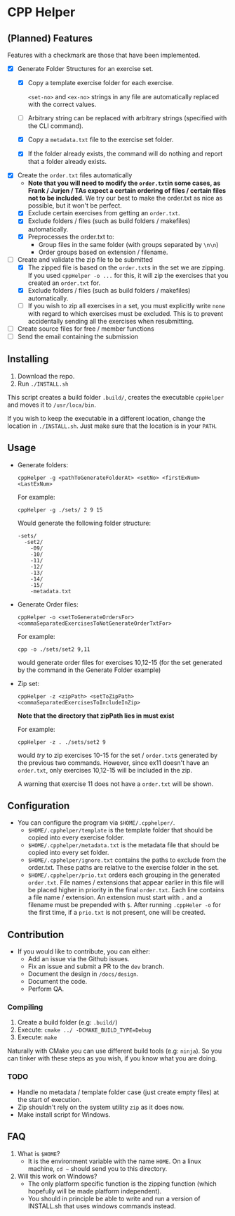 # CPP Helper

## (Planned) Features

Features with a checkmark are those that have been implemented.

* [x] Generate Folder Structures for an exercise set.
  * [x] Copy a template exercise folder for each exercise.
    
    `<set-no>` and `<ex-no>` strings  in any file are automatically replaced with the correct values.
  * [ ] Arbitrary string can be replaced with arbitrary strings (specified with the CLI command).
  * [x] Copy a `metadata.txt` file to the exercise set folder.
  * [x] If the folder already exists, the command will do nothing and report that a folder already exists.
* [x] Create the `order.txt` files automatically
  * **Note that you will need to modify the `order.txt`in some cases, as Frank /
    Jurjen / TAs expect a certain ordering of files / certain files not to be included**. 
    We try our best to make the order.txt as nice as possible, but it won't be
    perfect.
  * [x] Exclude certain exercises from getting an `order.txt`.
  * [x] Exclude folders / files (such as build folders / makefiles) automatically.
  * [x] Preprocesses the order.txt to:
    * Group files in the same folder (with groups separated by `\n\n`)
    * Order groups based on extension / filename. 
* [ ] Create and validate the zip file to be submitted
  * [x] The zipped file is based on the `order.txt`s in the set we are zipping. If
    you used `cppHelper -o ...` for this, it will zip the exercises that you
    created an `order.txt` for.
  * [x] Exclude folders / files (such as build folders / makefiles) automatically.
  * [ ] If you wish to zip all exercises in a set, you must explicitly write `none` 
    with regard to which exercises must be excluded. This is to prevent
    accidentally sending all the exercises when resubmitting.
* [ ] Create source files for free / member functions
* [ ] Send the email containing the submission

## Installing
1. Download the repo.
2. Run `./INSTALL.sh`

This script creates a build folder `.build/`, creates the executable `cppHelper`
and moves it to `/usr/loca/bin`. 

If you wish to keep the executable in a different location, change the location
in `./INSTALL.sh`. Just make sure that the location is in your `PATH`.
## Usage 
* Generate folders:
  ```shell
  cppHelper -g <pathToGenerateFolderAt> <setNo> <firstExNum> <LastExNum>
  ```
  For example:
  ```shell
  cppHelper -g ./sets/ 2 9 15
  ```
  Would generate the following folder structure:
  ```
  -sets/
    -set2/
      -09/
      -10/
      -11/
      -12/
      -13/
      -14/
      -15/
      -metadata.txt
  ```
* Generate Order files:
  ```shell
  cppHelper -o <setToGenerateOrdersFor> <commaSeparatedExercisesToNotGenerateOrderTxtFor>
  ```
  
  For example:
  ```shell
  cpp -o ./sets/set2 9,11
  ```
  
  would generate order files for exercises 10,12-15 (for the set generated by
  the command in the Generate Folder example)

* Zip set:
  ```shell
  cppHelper -z <zipPath> <setToZipPath> <commaSeparatedExercisesToIncludeInZip>
  ```
  **Note that the directory that zipPath lies in must exist**

  For example:
  ```shell
  cppHelper -z . ./sets/set2 9 
  ```
  
  would *try* to zip exercises 10-15 for the set / `order.txt`s generated by the
  previous two commands. However, since ex11 doesn't have an `order.txt`, only
  exercises 10,12-15 will be included in the zip.

  A warning that exercise 11 does not have a `order.txt` will be shown.

## Configuration
* You can configure the program via `$HOME/.cpphelper/`.
    * `$HOME/.cpphelper/template` is the template folder that should be copied into every exercise folder.
    * `$HOME/.cpphelper/metadata.txt` is the metadata file that should be copied into every set folder.
    * `$HOME/.cpphelper/ignore.txt` contains the paths to exclude from the order.txt.
      These paths are relative to the exercise folder in the set.
    * `$HOME/.cpphelper/prio.txt` orders each grouping in the generated `order.txt`.
      File names / extensions that appear earlier in this file will be placed higher in priority in the final `order.txt`.
      Each line contains a file name / extension. 
      An extension must start with `.` and a filename must be prepended with `$`.
      After running `.cppHeler -o` for the first time, if a `prio.txt` is not present, one will be created.

## Contribution
* If you would like to contribute, you can either:
  * Add an issue via the Github issues.
  * Fix an issue and submit a PR to the `dev` branch.
  * Document the design in `/docs/design`.
  * Document the code.
  * Perform QA.
  
### Compiling
1. Create a build folder (e.g: `.build/`)
2. Execute: `cmake ../ -DCMAKE_BUILD_TYPE=Debug`
3. Execute: `make`

Naturally with CMake you can use different build tools (e.g: `ninja`). So you
can tinker with these steps as you wish, if you know what you are doing.

### TODO
- Handle no metadata / template folder case (just create empty files) at the start of execution.
- Zip shouldn't rely on the system utility `zip` as it does now.
- Make install script for Windows.

## FAQ
1. What is `$HOME`?
    * It is the environment variable with the name `HOME`. On a linux machine,
    `cd ~` should send you to this directory. 
2. Will this work on Windows?
    * The only platform specific function is the zipping function (which hopefully will be made platform independent).
    * You should in principle be able to write and run a version of INSTALL.sh that uses windows commands instead.